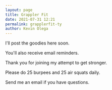 ```yaml
--- 
layout: page
title: Grappler Fit
date: 2021-07-31 12:21
permalink: grapplerfit-ty 
author: Kevin Olega 
--- 
```

I'll post the goodies here soon.

You'll also receive email reminders.

Thank you for joining my attempt to get stronger.

Please do 25 burpees and 25 air squats daily.

Send me an email if you have questions.